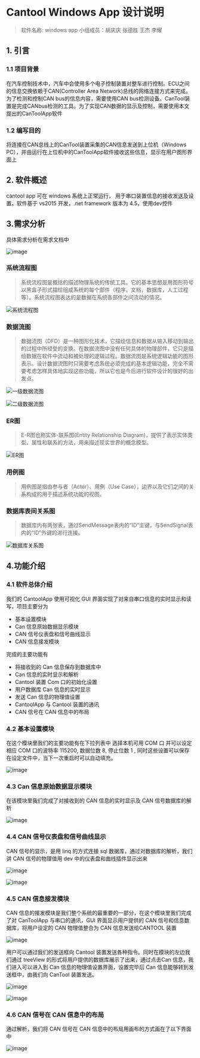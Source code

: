# Cantool Windows App 设计说明

> 软件名称: windows app 小组成员：胡庆庆 张德胜 王杰 李耀

## 1. 引言

### 1.1 项目背景

在汽车控制技术中，汽车中会使用多个电子控制装置对整车进行控制。ECU之间的信息交换依赖于CAN(Controller Area Network)总线的网络连接方式来完成。为了检测和控制CAN bus的信息内容，需要使用CAN bus检测设备。CanTool装置是完成CANbus检测的工具。为了实现CAN数据的显示及控制，需要使用本文提出的CanToolApp软件

### 1.2 编写目的

将连接在CAN总线上的CanTool装置采集的CAN信息发送到上位机（Windows PC），并由运行在上位机中的CanToolApp软件接收这些信息，显示在用户图形界面上

## 2. 软件概述

cantool app 可在 windows 系统上正常运行， 用于串口装置信息的接收发送及设置。软件基于 vs2015 开发，.net framework 版本为 4.5，使用dev控件

## 3.需求分析

具体需求分析在需求文档中

![image](http://om0ttwn6c.bkt.clouddn.com/%E4%BE%8B%E5%9B%BEcantool.png
)
### 系统流程图
>系统流程图是概括的描述物理系统的传统工具。它的基本思想是用图形符号以黑盒子形式描绘组成系统的每个部件（程序，文档，数据库，人工过程等）。系统流程图表达的是数据在系统各部件之间流动的情况。

![系统流程图](https://i.imgur.com/qLBqbC4.jpg)

### 数据流图
>数据流图（DFD）是一种图形化技术，它描绘信息和数据从输入移动到输出的过程中所经受的变换。在数据流图中没有任何具体的物理部件，它只是描绘数据在软件中流动和被处理的逻辑过程。数据流图是系统逻辑功能的图形表示。设计数据流图时只需要考虑系统必须完成的基本逻辑功能，完全不需要考虑怎样具体地实现这些功能，所以它也是今后进行软件设计的很好的出发点。

![一级数据流图](https://i.imgur.com/LcJDfqi.jpg)

![二级数据流图](https://i.imgur.com/Hkd8MBT.jpg)

### ER图
>E-R图也称实体-联系图(Entity Relationship Diagram)，提供了表示实体类型、属性和联系的方法，用来描述现实世界的概念模型。

![ER图](https://i.imgur.com/KiWU2aM.jpg)

### 用例图
>用例图是指由参与者（Actor）、用例（Use Case），边界以及它们之间的关系构成的用于描述系统功能的视图。



### 数据库表间关系图
>数据库内有两张表，通过SendMessage表内的“ID”主键，与SendSignal表内的“ID”外键的进行连接。

![数据库关系图](https://i.imgur.com/aIIiT9b.jpg)


## 4.功能介绍

### 4.1 软件总体介绍

我们的 CantoolApp 使用可视化 GUI 界面实现了对来自串口信息的实时显示和读写，项目主要分为
- 基本设置模块
- Can 信息原始数据显示模块
- CAN 信号仪表盘和信号曲线显示
- CAN 信息接发模块

完成的主要功能有
- 将接收到的 Can 信息保存到数据库中
- Can 信息的实时显示和解析
- Cantool 装置 Com 口的初始化设置
- 用户数据库 Can 信息的实时显示
- 发送 Can 信息的物理值设置
- CantoolApp 与 Cantool 装置的通讯
- CAN 信号在 CAN 信息中的布局
### 4.2 基本设置模块

在这个模块里我们的主要功能有在下拉列表中
选择本机可用 COM 口
并可以设定相应 COM 口的波特率 115200, 数据位数 8, 停止位数 1 , 同时这些设置可以保存在设定文件中，当下一次重启时可以自动填充。

![image](http://om0ttwn6c.bkt.clouddn.com/123456.png
)

### 4.3 Can 信息原始数据显示模块

在该模块里我们完成了对接收到的 CAN 信息的实时显示及 CAN 信号数据库的解析

![image](http://om0ttwn6c.bkt.clouddn.com/L$FBUE$$K20~P1%5D23~Y%28%25Q4.png
)

### 4.4 CAN 信号仪表盘和信号曲线显示

CAN 信号的显示，是用 linq 的方式连接 sql 数据库，通过对数据库的解析，我们讲 CAN 信号的物理值用 dev 中的仪表盘和曲线插件显示出来

![image](http://om0ttwn6c.bkt.clouddn.com/452O9CSUKJP5ZC%29U%5DO%7DPBFL.png)

![image](http://om0ttwn6c.bkt.clouddn.com/1%29F~4@8BQF8ZVB%28J0%60C2JXH.png)

### 4.5 CAN 信息接发模块

CAN 信息的接发模块是我们整个系统的最重要的一部分，在这个模块里我们完成了对 CanToolApp 与串口的通讯，GUI 界面显示用户提供的 CAN 信号和信息数据库，将用户设定的 CAN 物理值整合为 CAN 信息发送给CANTOOL 装置

![image](http://om0ttwn6c.bkt.clouddn.com/%5D_S1A34GZ3%5BLYDT9JIS%294AG.png
)

用户可以通过我们的发送框向 Cantool 装置发送各种指令。同时在模块的左边我们通过 treeView 的形式将用户提供的数据库展示了出来，通过点击Can 信息，我们进入可以进入到 Can 信息的物理值设置界面，设置完毕后 Can 信息能够转到发送框中，由我们向 CanTool 装置发送。

![image](http://om0ttwn6c.bkt.clouddn.com/1%7B$%7BOE_QX~76WM%5D2WFY@7B0.png
)

![image](http://om0ttwn6c.bkt.clouddn.com/%7D%7D~36X%25UX%7B%25%60B%60%60RMPKZZ7X.png)

### 4.6 CAN 信号在 CAN 信息中的布局

通过解析，我们将 CAN 信号在 CAN 信息中的布局用画布的方式画在了以下界面中

![image](http://om0ttwn6c.bkt.clouddn.com/LYHMU$3$N%5B~H18%602595@L%28O.png)
